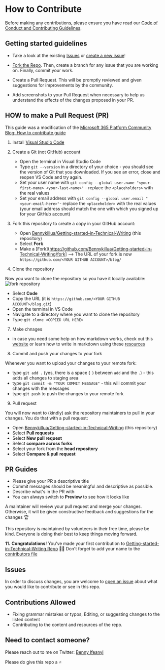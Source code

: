

# How to Contribute

Before making any contributions, please ensure you have read our [Code of Conduct and Contributing Guidelines](https://github.com/Bennykillua/Getting-started-in-Technical-Writing/blob/main/CONTRIBUTING.md).

## Getting started guidelines

- Take a look at the existing [Issues](https://github.com/Bennykillua/Getting-started-in-Technical-Writing/issues) or [create a new issue](https://github.com/Bennykillua/Getting-started-in-Technical-Writing/issues/new)!

- [Fork the Repo](https://github.com/Bennykillua/Getting-started-in-Technical-Writing/fork). Then, create a branch for any issue that you are working on. Finally, commit your work.

- Create a Pull Request. This will be promptly reviewed and given suggestions for improvements by the community.

- Add screenshots to your Pull Request when necessary to help us understand the effects of the changes proposed in your PR.

## HOW to make a Pull Request (PR)

This guide was a modification of the [Microsoft 365 Platform Community Blog: How to contribute guide](https://pnp.github.io/blog/post/contribute-blog/)

1. Install [Visual Studio Code](https://code.visualstudio.com/)

1. Create a Git (not GitHub) account

   * Open the terminal in Visual Studio Code
   * Type `git --version` in a directory of your choice - you should see the version of Git that you downloaded. If you see an error, close and reopen VS Code and try again.
   * Set your user name with 
   `git config --global user.name "<your-first-name> <your-last-name>"` - replace the `<placeholders>` with the real values
   * Set your email address with 
   `git config --global user.email "<your-email-here>"`- replace the `<placeholder>` with the real values (your email address should match the one with which you signed up for your GitHub account)

1.  Fork this repository to create a copy in your GitHub account:

    * Open [Bennykillua/Getting-started-in-Technical-Writing](https://github.com/Bennykillua/Getting-started-in-Technical-Writing) (this repository)
    * Select **Fork** 
    * Make a [Fork](https://github.com/Bennykillua/Getting-started-in-Technical-Writing/fork] --> The URL of your fork is now `https://github.com/<YOUR GITHUB ACCOUNT>/blog/`


1. Clone the repository

Now you want to clone the repository so you have it locally available:
![fork repository](https://github.com/Bennykillua/Getting-started-in-Technical-Writing/blob/main/Repo-Images/fork.png)

* Select **Code**
* Copy the URL (it is `https://github.com/<YOUR GITHUB ACCOUNT>/blog.git`)
* Open the terminal in VS Code
* Navigate to a directory where you want to clone the repository
* Type `git clone <COPIED URL HERE>`

7. Make chnages 

* in case you need some help on how markdown works, check out this [website](https://www.markdowntutorial.com/) or learn how to write in markdown using these [resources](https://github.com/Bennykillua/Getting-started-in-Technical-Writing/blob/main/Learning%20Markdown.md)

8. Commit and push your changes to your fork

Whenever you want to upload your changes to your remote fork:

* type `git add .` (yes, there is a space (` `) between `add` and the `.`) - this adds all changes to staging area
* type `git commit -m "YOUR COMMIT MESSAGE"` - this will commit your changes with the messages
* type `git push` to push the changes to your remote fork

9. Pull request

You will now want to (kindly) ask the repository maintainers to pull in your changes. You do that with a pull request:

* Open [Bennykillua/Getting-started-in-Technical-Writing](https://github.com/Bennykillua/Getting-started-in-Technical-Writing) (this repository)
* Select **Pull requests**
* Select **New pull request**
* Select **compare across forks**
* Select your fork from the **head repository**
* Select **Compare & pull request**

## PR Guides
- Please give your PR a descriptive title
- Commit messages should be meaningful and descriptive as possible.
- Describe what's in the PR with 
- You can always switch to **Preview** to see how it looks like

A maintainer will review your pull request and merge your changes. Otherwise, it will be given constructive feedback and suggestions for the changes 🏆

This repository is maintained by volunteers in their free time, please be kind. Everyone is doing their best to keep things moving forward.

**11.** **Congratulations!** You've made your first contribution to [Getting-started-in-Technical-Writing Repo](https://github.com/Bennykillua/Getting-started-in-Technical-Writing) 🙌🏼 Don't forget to add your name to the [contributors file](https://github.com/Bennykillua/Getting-started-in-Technical-Writing/blob/main/Contributor.md)

## Issues

In order to discuss changes, you are welcome to [open an issue](https://github.com/Bennykillua/Getting-started-in-Technical-Writing/issues/new) about what you would like to contribute or see in this repo. 

## Contributions Allowed
- Fixing grammar mistakes or typos, Editing, or suggesting changes to the listed content
- Contributing to the content and resources of the repo.

## Need to contact someone?

Please reach out to me on Twitter: [Benny Ifeanyi](https://twitter.com/Bennykillua) 

Please do give this repo a ⭐
